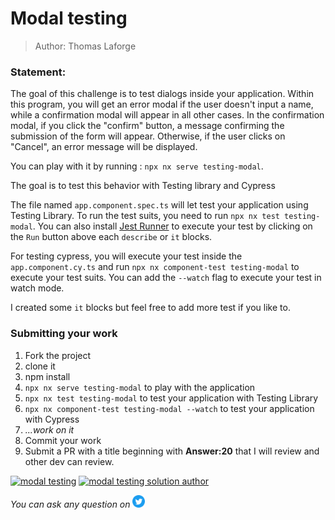 <h1>Modal testing</h1>

> Author: Thomas Laforge

### Statement:

The goal of this challenge is to test dialogs inside your application.
Within this program, you will get an error modal if the user doesn't input a name, while a confirmation modal will appear in all other cases.
In the confirmation modal, if you click the "confirm" button, a message confirming the submission of the form will appear. Otherwise, if the user clicks on "Cancel", an error message will be displayed.

You can play with it by running : `npx nx serve testing-modal`.

The goal is to test this behavior with Testing library and Cypress

The file named `app.component.spec.ts` will let test your application using Testing Library. To run the test suits, you need to run `npx nx test testing-modal`. You can also install [Jest Runner](https://marketplace.visualstudio.com/items?itemName=firsttris.vscode-jest-runner) to execute your test by clicking on the `Run` button above each `describe` or `it` blocks.

For testing cypress, you will execute your test inside the `app.component.cy.ts` and run `npx nx component-test testing-modal` to execute your test suits. You can add the `--watch` flag to execute your test in watch mode.

I created some `it` blocks but feel free to add more test if you like to.

### Submitting your work

1. Fork the project
2. clone it
3. npm install
4. `npx nx serve testing-modal` to play with the application
5. `npx nx test testing-modal` to test your application with Testing Library
6. `npx nx component-test testing-modal --watch` to test your application with Cypress
7. _...work on it_
8. Commit your work
9. Submit a PR with a title beginning with **Answer:20** that I will review and other dev can review.

<a href="https://github.com/tomalaforge/angular-challenges/pulls?q=label%3A20+label%3Aanswer"><img src="https://img.shields.io/badge/-Solutions-green" alt="modal testing"/></a>
<a href='https://github.com/tomalaforge/angular-challenges/pulls?q=label%3A20+label%3A"answer+author"'><img src="https://img.shields.io/badge/-Author solution-important" alt="modal testing solution author"/></a>

<!-- <a href="{Blog post url}" target="_blank" rel="noopener noreferrer"><img src="https://img.shields.io/badge/-Blog post explanation-blue" alt="nested testing blog article"/></a> -->

_You can ask any question on_ <a href="https://twitter.com/laforge_toma" target="_blank" rel="noopener noreferrer"><img src="./../../logo/twitter.svg" height=20px alt="twitter"/></a>
